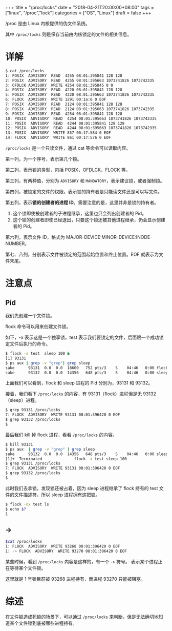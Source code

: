 +++
title = "/proc/locks"
date = "2018-04-21T20:00:00+08:00"
tags = ["linux", "/proc","lock"]
categories = ["OS", "Linux"]
draft = false
+++

/proc 是由 Linux 内核提供的伪文件系统。

其中 `/proc/locks` 则是保存当前由内核锁定的文件的相关信息。

# 详解

```bash
$ cat /proc/locks
1: POSIX  ADVISORY  READ  4255 08:01:395841 128 128
2: POSIX  ADVISORY  READ  4255 08:01:395663 1073741826 1073742335
3: OFDLCK ADVISORY  WRITE 4254 08:01:395845 0 0
4: POSIX  ADVISORY  READ  4220 08:01:395841 128 128
5: POSIX  ADVISORY  READ  4220 08:01:395663 1073741826 1073742335
6: FLOCK  ADVISORY  WRITE 1291 00:1a:6 0 EOF
7: POSIX  ADVISORY  READ  2124 08:01:395841 128 128
8: POSIX  ADVISORY  READ  2124 08:01:395663 1073741826 1073742335
9: POSIX  ADVISORY  READ  4254 08:01:395841 128 128
10: POSIX  ADVISORY  READ  4254 08:01:395663 1073741826 1073742335
11: POSIX  ADVISORY  READ  4244 08:01:395841 128 128
12: POSIX  ADVISORY  READ  4244 08:01:395663 1073741826 1073742335
13: POSIX  ADVISORY  WRITE 857 00:17:584 0 EOF
14: FLOCK  ADVISORY  WRITE 861 00:17:576 0 EOF
```

`/proc/locks` 是一个只读文件，通过 cat 等命令可以读取内容。

第一列，为一个序号，表示第几个锁。

第二列，表示锁的类型，包括 POSIX，OFDLCK，FLOCK 等。

第三列，有两种值，分别为 `ADVISORY` 和 `MANDATORY`，表示建议锁，或者强制锁。

第四列，被锁定的文件的权限，表示锁的持有者是只能读文件还是可以写文件。

第五列，表示**锁的创建者的进程 ID**，需要注意的是，这里并非是锁的持有者。

1. 这个锁即使被创建者的子进程继承，这里也只会列出创建者的 Pid。
2. 这个锁的创建者即使已经退出，只要这个锁还被其他进程继承，仍会显示创建者的 Pid。

第六列，表示文件 ID，格式为 MAJOR-DEVICE:MINOR-DEVICE:INODE-NUMBER。

第七、八列，分别表示文件被锁定的范围起始位置和终止位置。EOF 就表示为文件末尾。

# 注意点

## Pid

我们先创建一个文件锁。

flock 命令可以用来创建文件锁。

如下，-x 表示这是一个独享锁，test 表示我们要锁定的文件，后面跟一个成功锁定文件后执行的命令。

```bash
$ flock -x test  sleep 100 &
[1] 93131
$ ps aux | grep -v "grep"| grep sleep
sake      93131  0.0  0.0  18600   752 pts/3    S    04:46   0:00 flock -x test sleep 100
sake      93132  0.0  0.0  14356   648 pts/3    S    04:46   0:00 sleep 100
```

上面我们可以看到，flock 和 sleep 进程的 Pid 分别为，93131 和 93132。

接着，我们看下 `/proc/locks` 的内容，有 93131（flock）进程但是无 93132（sleep）进程。

```bash
$ grep 93131 /proc/locks
7: FLOCK  ADVISORY  WRITE 93131 08:01:396420 0 EOF
$ grep 93132 /proc/locks
$
```

最后我们 kill 掉 flock 进程，看看 `/proc/locks` 的内容。

```bash
$ kill 93131
$ ps aux  | grep -v "grep" | grep sleep
sake      93132  0.0  0.0  14356   648 pts/3    S    04:46   0:00 sleep 100
[1]+  Terminated              flock -x test sleep 100
$ grep 93131 /proc/locks
7: FLOCK  ADVISORY  WRITE 93131 08:01:396420 0 EOF
$ grep 93132 /proc/locks
$
```

此时我们去拿锁，发现锁还被占着，因为 sleep 进程继承了 flock 持有的 test 文件的文件描述符，所以 sleep 进程拥有这把锁。

```bash
$ flock -nx test ls
$ echo $?
1
```

## ->

```bash
$cat /proc/locks
1: FLOCK  ADVISORY  WRITE 93268 08:01:396420 0 EOF
1: -> FLOCK  ADVISORY  WRITE 93270 08:01:396420 0 EOF
```

某些时候，看到 `/proc/locks` 内容是这样的，有一个 `->` 符号。
表示某个进程正在等待某个文件锁。

这里就是 1 号锁目前被 93268 进程持有，而进程 93270 只能被阻塞。

# 综述

在文件锁造成死锁的场景下，可以通过  `/proc/locks` 来判断，但是无法确切地知道某个文件锁到底被哪些进程持有。

